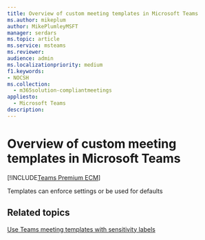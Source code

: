 ```yaml
---
title: Overview of custom meeting templates in Microsoft Teams
ms.author: mikeplum
author: MikePlumleyMSFT
manager: serdars
ms.topic: article
ms.service: msteams
ms.reviewer: 
audience: admin
ms.localizationpriority: medium
f1.keywords:
- NOCSH
ms.collection: 
  - m365solution-compliantmeetings
appliesto: 
  - Microsoft Teams
description: 
---
```


# Overview of custom meeting templates in Microsoft Teams

[!INCLUDE[Teams Premium ECM](includes/teams-premium-ecm.md)]


Templates can enforce settings or be used for defaults




## Related topics

[Use Teams meeting templates with sensitivity labels](meeting-templates-with-sensitivity-labels.md)
